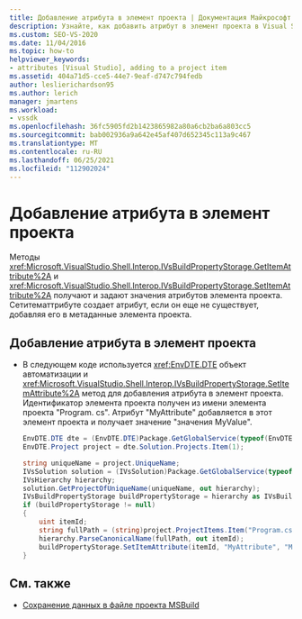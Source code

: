 ```yaml
---
title: Добавление атрибута в элемент проекта | Документация Майкрософт
description: Узнайте, как добавить атрибут в элемент проекта в Visual Studio с помощью методов взаимодействия оболочки Жетитематтрибуте и Сетитематтрибуте.
ms.custom: SEO-VS-2020
ms.date: 11/04/2016
ms.topic: how-to
helpviewer_keywords:
- attributes [Visual Studio], adding to a project item
ms.assetid: 404a71d5-cce5-44e7-9eaf-d747c794fedb
author: leslierichardson95
ms.author: lerich
manager: jmartens
ms.workload:
- vssdk
ms.openlocfilehash: 36fc5905fd2b1423865982a80a6cb2ba6a803cc5
ms.sourcegitcommit: bab002936a9a642e45af407d652345c113a9c467
ms.translationtype: MT
ms.contentlocale: ru-RU
ms.lasthandoff: 06/25/2021
ms.locfileid: "112902024"
---
```

# <a name="add-an-attribute-to-a-project-item"></a>Добавление атрибута в элемент проекта
Методы <xref:Microsoft.VisualStudio.Shell.Interop.IVsBuildPropertyStorage.GetItemAttribute%2A> и <xref:Microsoft.VisualStudio.Shell.Interop.IVsBuildPropertyStorage.SetItemAttribute%2A> получают и задают значения атрибутов элемента проекта. Сетитематтрибуте создает атрибут, если он еще не существует, добавляя его в метаданные элемента проекта.

## <a name="add-an-attribute-to-a-project-item"></a>Добавление атрибута в элемент проекта

- В следующем коде используется <xref:EnvDTE.DTE> объект автоматизации и <xref:Microsoft.VisualStudio.Shell.Interop.IVsBuildPropertyStorage.SetItemAttribute%2A> метод для добавления атрибута в элемент проекта. Идентификатор элемента проекта получен из имени элемента проекта "Program. cs". Атрибут "MyAttribute" добавляется в этот элемент проекта и получает значение "значения MyValue".

    ```csharp
    EnvDTE.DTE dte = (EnvDTE.DTE)Package.GetGlobalService(typeof(EnvDTE.DTE));
    EnvDTE.Project project = dte.Solution.Projects.Item(1);

    string uniqueName = project.UniqueName;
    IVsSolution solution = (IVsSolution)Package.GetGlobalService(typeof(SVsSolution));
    IVsHierarchy hierarchy;
    solution.GetProjectOfUniqueName(uniqueName, out hierarchy);
    IVsBuildPropertyStorage buildPropertyStorage = hierarchy as IVsBuildPropertyStorage;
    if (buildPropertyStorage != null)
    {
        uint itemId;
        string fullPath = (string)project.ProjectItems.Item("Program.cs").Properties.Item("FullPath").Value;
        hierarchy.ParseCanonicalName(fullPath, out itemId);
        buildPropertyStorage.SetItemAttribute(itemId, "MyAttribute", "MyValue");
    }

    ```

## <a name="see-also"></a>См. также
- [Сохранение данных в файле проекта MSBuild](../extensibility/internals/persisting-data-in-the-msbuild-project-file.md)
